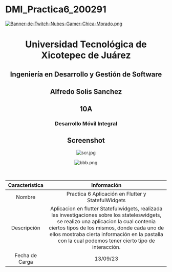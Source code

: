 # DMI_Practica6_200291

[![Banner-de-Twitch-Nubes-Gamer-Chica-Morado.png](https://i.postimg.cc/15q3LFXF/Banner-de-Twitch-Nubes-Gamer-Chica-Morado.png)](https://postimg.cc/MvzwBvyZ)

<div align="center">
  
# Universidad Tecnológica de Xicotepec de Juárez


## Ingeniería en Desarrollo y Gestión de Software
## Alfredo Solis Sanchez 
## 10A
### Desarrollo Móvil Integral


## Screenshot
![scr.jpg](https://i.postimg.cc/rm9QNsNh/scr.jpg)

![bbb.png](https://i.postimg.cc/mcChfjQQ/bbb.png)


&nbsp;
&nbsp;


|  Característica |  Información |
| :------------: | :------------: |
| Nombre  |  Practica 6 Aplicación en Flutter y StatefulWidgets |
| Descripción  | Aplicacion en flutter Statefulwidgets, realizada las investigaciones sobre los stateleswidgets, se realizo una aplicacion la cual contenia ciertos tipos de los mismos, donde cada uno de ellos mostraba cierta información en la pastalla con la cual podemos tener cierto tipo de interacción.  |
|  Fecha de Carga | 13/09/23  |


